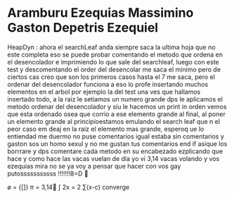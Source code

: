 Aramburu Ezequias
Massimino Gaston
Depetris Ezequiel
 =====
HeapDyn : ahora el searchLeaf anda siempre saca la ultima hoja que no este completa eso
 se puede probar comentando el metodo que ordena en el desencolador e imprimiendo lo que
 sale del searchleaf, luego con este test y descomentando el order del desencolar 
 me saca el minimo pero de ciertos cas creo que son los primeros casos hasta el 7 me 
 saca, pero el ordenar del desencolador funciona a eso lo profe insertando muchos 
 elementos en el arbol por ejemplo la del test una ves que hallamos insertado todo, a 
 la raiz le setiamos un numero grande dps le aplicamos el metodo ordenar del 
 desencolador y siu le hacemos un print in orden vemos que esta ordenado osea que 
 corrio a ese elemento grande al final, al poner un elemento grande al 
 principioestamos emulando el search leaf que n el peor caso em deaj en la raiz el 
 elemento mas grande, esperoq ue lo entiendad me duermo no puse comentarios igual 
 estaba sin comentarios y gaston sos un homo sexul y no me gustan tus comentarios 
 end if asique los borrrare y dps comentare cada metodo en su encabezado ezplicando que 
 hace y como hace las vacas vuelan de dia yo vi 3,14 vacas volando y vos ezequias 
  mira no se ya voy a pensar que hacer con vos gay putosssssssssss !!!!!!!8=D   

ø = {[]}
π = 3,14
∫ 2x = 2
∑(x-c) converge